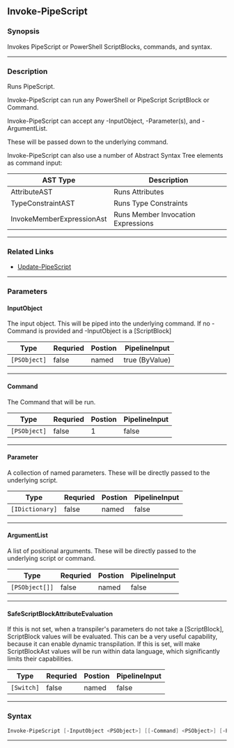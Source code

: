 
Invoke-PipeScript
-----------------
### Synopsis
Invokes PipeScript or PowerShell ScriptBlocks, commands, and syntax.

---
### Description

Runs PipeScript.

Invoke-PipeScript can run any PowerShell or PipeScript ScriptBlock or Command.

Invoke-PipeScript can accept any -InputObject, -Parameter(s), and -ArgumentList.

These will be passed down to the underlying command.

Invoke-PipeScript can also use a number of Abstract Syntax Tree elements as command input:

|AST Type                 |Description                            |
|-------------------------|---------------------------------------|
|AttributeAST             |Runs Attributes                        |
|TypeConstraintAST        |Runs Type Constraints                  |
|InvokeMemberExpressionAst|Runs Member Invocation Expressions     |

---
### Related Links
* [Update-PipeScript](Update-PipeScript.md)
---
### Parameters
#### **InputObject**

The input object.  This will be piped into the underlying command.
If no -Command is provided and -InputObject is a [ScriptBlock]



|Type            |Requried|Postion|PipelineInput |
|----------------|--------|-------|--------------|
|```[PSObject]```|false   |named  |true (ByValue)|
---
#### **Command**

The Command that will be run.



|Type            |Requried|Postion|PipelineInput|
|----------------|--------|-------|-------------|
|```[PSObject]```|false   |1      |false        |
---
#### **Parameter**

A collection of named parameters.  These will be directly passed to the underlying script.



|Type               |Requried|Postion|PipelineInput|
|-------------------|--------|-------|-------------|
|```[IDictionary]```|false   |named  |false        |
---
#### **ArgumentList**

A list of positional arguments.  These will be directly passed to the underlying script or command.



|Type              |Requried|Postion|PipelineInput|
|------------------|--------|-------|-------------|
|```[PSObject[]]```|false   |named  |false        |
---
#### **SafeScriptBlockAttributeEvaluation**

If this is not set, when a transpiler's parameters do not take a [ScriptBlock], ScriptBlock values will be evaluated.
This can be a very useful capability, because it can enable dynamic transpilation. 
If this is set, will make ScriptBlockAst values will be run within data language, which significantly limits their capabilities.



|Type          |Requried|Postion|PipelineInput|
|--------------|--------|-------|-------------|
|```[Switch]```|false   |named  |false        |
---
### Syntax
```PowerShell
Invoke-PipeScript [-InputObject <PSObject>] [[-Command] <PSObject>] [-Parameter <IDictionary>] [-ArgumentList <PSObject[]>] [-SafeScriptBlockAttributeEvaluation] [<CommonParameters>]
```
---



